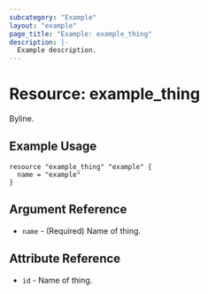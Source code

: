 ```yaml
---
subcategory: "Example"
layout: "example"
page_title: "Example: example_thing"
description: |-
  Example description.
---
```


# Resource: example_thing

Byline.

## Example Usage

```hcl
resource "example_thing" "example" {
  name = "example"
}
```

## Argument Reference

* `name` - (Required) Name of thing.

## Attribute Reference

* `id` - Name of thing.
